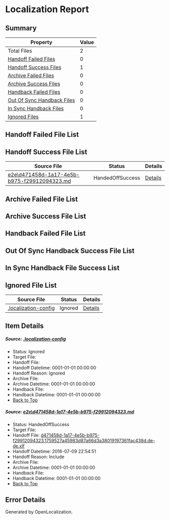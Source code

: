 # <a name='report-top'></a> Localization Report

## Summary
 Property | Value 
 -------- | ----- 
 Total Files | 2
[ Handoff Failed Files ](#handoff-failed-list)| 0
[ Handoff Success Files ](#handoff-success-list)| 1
[ Archive Failed Files ](#archive-failed-list)| 0
[ Archive Success Files ](#archive-success-list)| 0
[ Handback Failed Files ](#handback-failed-list)| 0
[ Out Of Sync Handback Files ](#outofsync-handback-success-list)| 0
[ In Sync Handback Files ](#insync-handback-success-list)| 0
[ Ignored Files ](#ignored-list)| 1

## <a name='handoff-failed-list'></a> Handoff Failed File List

## <a name='handoff-success-list'></a> Handoff Success File List
 Source File | Status | Details 
 ----------- | ------ | ------- 
 [e2e\d471458d-1a17-4e5b-b975-f29912094323.md](https://github.com/OpenLocalizationTestOrg/oltest/blob/0056917be40ccc6933fcb3729fd36203396d58fc/e2e/d471458d-1a17-4e5b-b975-f29912094323.md) | HandedOffSuccess | [Details](#c50dab9d72f4ec1e724851ad0cd6a509cdc9d2db1)

## <a name='archive-failed-list'></a> Archive Failed File List

## <a name='archive-success-list'></a> Archive Success File List

## <a name='handback-failed-list'></a> Handback Failed File List

## <a name='outofsync-handback-success-list'></a> Out Of Sync Handback Success File List

## <a name='insync-handback-success-list'></a> In Sync Handback File Success List

## <a name='ignored-list'></a> Ignored File List
 Source File | Status | Details 
 ----------- | ------ | ------- 
 [.localization-config](https://github.com/OpenLocalizationTestOrg/oltest/blob/0056917be40ccc6933fcb3729fd36203396d58fc/.localization-config) | Ignored | [Details](#3d4f252ac210baf56311d7e97dcc2db10974dbd20)

## Item Details
##### <a name='3d4f252ac210baf56311d7e97dcc2db10974dbd20'></a> Source: [.localization-config](https://github.com/OpenLocalizationTestOrg/oltest/blob/0056917be40ccc6933fcb3729fd36203396d58fc/.localization-config)
* Status: Ignored
* Target File: 
* Handoff File: 
* Handoff Datetime: 0001-01-01 00:00:00
* Handoff Reason: Ignored
* Archive File: 
* Archive Datetime: 0001-01-01 00:00:00
* Handback File: 
* Handback Datetime: 0001-01-01 00:00:00
* [Back to Top](#report-top)

##### <a name='c50dab9d72f4ec1e724851ad0cd6a509cdc9d2db1'></a> Source: [e2e\d471458d-1a17-4e5b-b975-f29912094323.md](https://github.com/OpenLocalizationTestOrg/oltest/blob/0056917be40ccc6933fcb3729fd36203396d58fc/e2e/d471458d-1a17-4e5b-b975-f29912094323.md)
* Status: HandedOffSuccess
* Target File: 
* Handoff File: [d471458d-1a17-4e5b-b975-f29912094323.1759527a45983d87a66d3a38019197361fac438d.de-de.xlf](https://github.com/OpenLocalizationTestOrg/olhandoff-e2e/blob/0d25d351c7d3e7eab24039deb74ae19276fec17b/ol-handoff/OpenLocalizationTestOrg/oltest-dede-fly/ci/ht/d471458d-1a17-4e5b-b975-f29912094323.1759527a45983d87a66d3a38019197361fac438d.de-de.xlf)
* Handoff Datetime: 2016-07-09 22:54:51
* Handoff Reason: Include
* Archive File: 
* Archive Datetime: 0001-01-01 00:00:00
* Handback File: 
* Handback Datetime: 0001-01-01 00:00:00
* [Back to Top](#report-top)


## Error Details

Generated by OpenLocalization.
